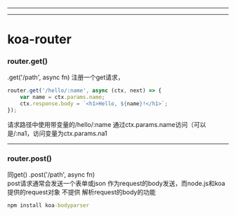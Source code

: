 
---

---

# koa-router

### router.get()

.get('/path', async fn) 注册一个get请求，

```javascript
router.get('/hello/:name', async (ctx, next) => {
    var name = ctx.params.name;
    ctx.response.body = `<h1>Hello, ${name}!</h1>`;
});
```

请求路径中使用带变量的/hello/:name 通过ctx.params.name访问（可以是/:na1，访问变量为ctx.params.na1

---

### router.post()

同get()  .post('/path', async fn)  
post请求通常会发送一个表单或json 作为request的body发送，而node.js和koa提供的request对象 不提供 解析request的body的功能

```cmd
npm install koa-bodyparser
```

